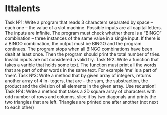 # Ittalents
Task №1: Write a program that reads 3 characters separated by space – each one – the value of a slot machine. Possible inputs are all capital letters. The inputs are infinite. The program must check whether there is a “BINGO” combination – three instances of the same value in a single input. If there is a BINGO combination, the output must be BINGO and the program continues. The program stops when all BINGO combinations have been dealt at least once. Then the program should print the total number of tries. Invalid inputs are not considered a valid try.
Task №2: Write a function that takes a varible that holds some text. The function must print all the words that are part of other words in the same text. For example ‘me’ is a part of ‘men’.
Task №3: Write a method that by given array of integers, returns another array of 4 in- tegers, that are – the sum, the substraction, the product and the division of all elements in the given array. Use recursion!
Task №4: Write a method that takes a 2D square array of characters with odd number of rows and columns, slice it by two diagonals and prints the two triangles that are left. Triangles are printed one after another (not next to each other)
